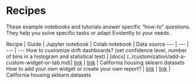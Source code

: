 # Recipes

These example notebooks and tutorials answer specific “how-to” questions. They help you solve specific tasks or adapt Evidently to your needs.  

Recipe | Guide | Jupyter notebook | Colab notebook | Data source 
--- | --- | --- | --- 
How to customize drift dashboards? (set confidence level, number of bins in a histogram and statistical test) | [docs] (../customization/add-a-custom-widget-or-tab.md)| [link](how_to_questions/drift_dashboard_with_options_california_housing.ipynb) | [link](https://colab.research.google.com/drive/1roAyq4DdxBSGyzp0XmmH0zqOHso6Fd6y) | California housing sklearn.datasets 
How to add your own widget or create your own report? | [link](how_to_questions/custom_widget_and_tab_example/) | [link](https://colab.research.google.com/drive/1ZYhokqQupQVX0n2boRjyr5cpg_WgFJoL) | California housing sklearn.datasets 
